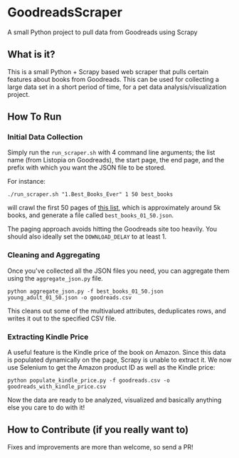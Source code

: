 # GoodreadsScraper

A small Python project to pull data from Goodreads using Scrapy

## What is it?

This is a small Python + Scrapy based web scraper that pulls certain features about books from Goodreads. This can be used for collecting a large data set in a short period of time, for a pet data analysis/visualization project.

## How To Run


### Initial Data Collection

Simply run the `run_scraper.sh` with 4 command line arguments; the list name (from Listopia on Goodreads), the start page, the end page, and the prefix with which you want the JSON file to be stored.

For instance:

`./run_scraper.sh "1.Best_Books_Ever" 1 50 best_books`

will crawl the first 50 pages of [this list](https://www.goodreads.com/list/show/1.Best_Books_Ever), which is approximately around 5k books, and generate a file called `best_books_01_50.json`.

The paging approach avoids hitting the Goodreads site too heavily. You should also ideally set the `DOWNLOAD_DELAY` to at least 1.

### Cleaning and Aggregating

Once you've collected all the JSON files you need, you can aggregate them using the `aggregate_json.py` file.

`python aggregate_json.py -f best_books_01_50.json young_adult_01_50.json -o goodreads.csv`

This cleans out some of the multivalued attributes, deduplicates rows, and writes it out to the specified CSV file.

### Extracting Kindle Price

A useful feature is the Kindle price of the book on Amazon. Since this data is populated dynamically on the page, Scrapy is unable to extract it. We now use Selenium to get the Amazon product ID as well as the Kindle price:

`python populate_kindle_price.py -f goodreads.csv -o goodreads_with_kindle_price.csv`

Now the data are ready to be analyzed, visualized and basically anything else you care to do with it!

## How to Contribute (if you really want to)

Fixes and improvements are more than welcome, so send a PR!
